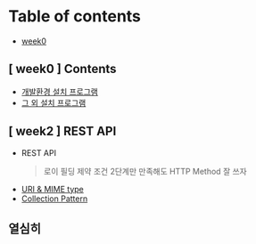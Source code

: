 # Table of contents

* [week0](README.md)

## \[ week0 ] Contents

* [개발환경 설치 프로그램](week0-contents/program1.md)
* [그 외 설치 프로그램](week0-contents/program2.md)

## \[ week2 ] REST API
* REST API
  > 로이 필딩 제약 조건 2단계만 만족해도
  > HTTP Method 잘 쓰자 
* [URI & MIME type](week1-restapi/class1.md)
* [Collection Pattern](week1-restapi/class2.md)

## 열심히
